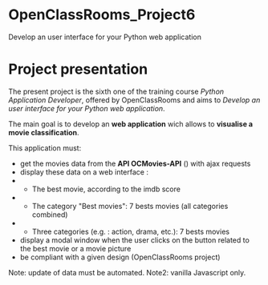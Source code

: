 # OpenClassRooms_Project6
Develop an user interface for your Python web application


# Project presentation
The present project is the sixth one of the training course *Python Application Developer*, offered by OpenClassRooms and aims to *Develop an user interface for your Python web application*.


The main goal is to develop an **web application** wich allows to **visualise a movie classification**.

This application must:
- get the movies data from the **API OCMovies-API** () with ajax requests
- display these data on a web interface :
- - The best movie, according to the imdb score
- - The category "Best movies": 7 bests movies (all categories combined)
- - Three categories (e.g. : action, drama, etc.): 7 bests movies
- display a modal window when the user clicks on the button related to the best movie or a movie picture
- be compliant with a given design (OpenClassRooms project)


Note: update of data must be automated.
Note2: vanilla Javascript only.
